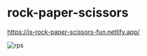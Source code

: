# rock-paper-scissors



https://js-rock-paper-scissors-fun.netlify.app/




![rps](https://user-images.githubusercontent.com/24884380/165379307-8c62393c-5fc6-4bf4-ae12-732be0c0c715.jpg)
